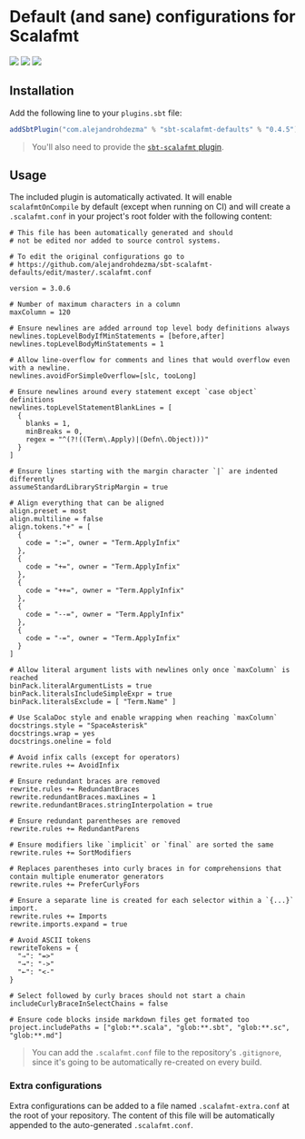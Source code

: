 # Default (and sane) configurations for Scalafmt

[![][github-action-badge]][github-action] [![][maven-badge]][maven] [![][steward-badge]][steward]

## Installation

Add the following line to your `plugins.sbt` file:

```sbt
addSbtPlugin("com.alejandrohdezma" % "sbt-scalafmt-defaults" % "0.4.5")
```

> You'll also need to provide the [`sbt-scalafmt` plugin](https://github.com/scalameta/sbt-scalafmt).

## Usage

The included plugin is automatically activated. It will enable `scalafmtOnCompile` by default (except when running on CI) and will create a `.scalafmt.conf` in your project's root folder with the following content:

```hocon
# This file has been automatically generated and should
# not be edited nor added to source control systems.

# To edit the original configurations go to
# https://github.com/alejandrohdezma/sbt-scalafmt-defaults/edit/master/.scalafmt.conf

version = 3.0.6

# Number of maximum characters in a column
maxColumn = 120

# Ensure newlines are added arround top level body definitions always
newlines.topLevelBodyIfMinStatements = [before,after]
newlines.topLevelBodyMinStatements = 1

# Allow line-overflow for comments and lines that would overflow even with a newline.
newlines.avoidForSimpleOverflow=[slc, tooLong]

# Ensure newlines around every statement except `case object` definitions
newlines.topLevelStatementBlankLines = [
  {
    blanks = 1,
    minBreaks = 0,
    regex = "^(?!((Term\.Apply)|(Defn\.Object)))"
  }
]

# Ensure lines starting with the margin character `|` are indented differently
assumeStandardLibraryStripMargin = true

# Align everything that can be aligned
align.preset = most
align.multiline = false
align.tokens."+" = [
  {
    code = ":=", owner = "Term.ApplyInfix"
  },
  {
    code = "+=", owner = "Term.ApplyInfix"
  },
  {
    code = "++=", owner = "Term.ApplyInfix"
  },
  {
    code = "--=", owner = "Term.ApplyInfix"
  },
  {
    code = "-=", owner = "Term.ApplyInfix"
  }
]

# Allow literal argument lists with newlines only once `maxColumn` is reached
binPack.literalArgumentLists = true
binPack.literalsIncludeSimpleExpr = true
binPack.literalsExclude = [ "Term.Name" ]

# Use ScalaDoc style and enable wrapping when reaching `maxColumn`
docstrings.style = "SpaceAsterisk"
docstrings.wrap = yes
docstrings.oneline = fold

# Avoid infix calls (except for operators)
rewrite.rules += AvoidInfix

# Ensure redundant braces are removed
rewrite.rules += RedundantBraces
rewrite.redundantBraces.maxLines = 1
rewrite.redundantBraces.stringInterpolation = true

# Ensure redundant parentheses are removed
rewrite.rules += RedundantParens

# Ensure modifiers like `implicit` or `final` are sorted the same
rewrite.rules += SortModifiers

# Replaces parentheses into curly braces in for comprehensions that contain multiple enumerator generators
rewrite.rules += PreferCurlyFors

# Ensure a separate line is created for each selector within a `{...}` import.
rewrite.rules += Imports
rewrite.imports.expand = true

# Avoid ASCII tokens
rewriteTokens = {
  "⇒": "=>"
  "→": "->"
  "←": "<-"
}

# Select followed by curly braces should not start a chain
includeCurlyBraceInSelectChains = false

# Ensure code blocks inside markdown files get formated too
project.includePaths = ["glob:**.scala", "glob:**.sbt", "glob:**.sc", "glob:**.md"]
```

> You can add the `.scalafmt.conf` file to the repository's `.gitignore`, since it's going to be automatically re-created on every build.

### Extra configurations

Extra configurations can be added to a file named `.scalafmt-extra.conf` at the root of your repository. The content of this file will be automatically appended to the auto-generated `.scalafmt.conf`.

[github-action]: https://github.com/alejandrohdezma/sbt-scalafmt-defaults/actions
[github-action-badge]: https://img.shields.io/endpoint.svg?url=https%3A%2F%2Factions-badge.atrox.dev%2Falejandrohdezma%2Fsbt-scalafmt-defaults%2Fbadge%3Fref%3Dmaster&style=flat
[maven]: https://search.maven.org/search?q=g:%20com.alejandrohdezma%20AND%20a:sbt-scalafmt-defaults
[maven-badge]: https://maven-badges.herokuapp.com/maven-central/com.alejandrohdezma/sbt-scalafmt-defaults/badge.svg?kill_cache=1
[steward]: https://scala-steward.org
[steward-badge]: https://img.shields.io/badge/Scala_Steward-helping-brightgreen.svg?style=flat&logo=data:image/png;base64,iVBORw0KGgoAAAANSUhEUgAAAA4AAAAQCAMAAAARSr4IAAAAVFBMVEUAAACHjojlOy5NWlrKzcYRKjGFjIbp293YycuLa3pYY2LSqql4f3pCUFTgSjNodYRmcXUsPD/NTTbjRS+2jomhgnzNc223cGvZS0HaSD0XLjbaSjElhIr+AAAAAXRSTlMAQObYZgAAAHlJREFUCNdNyosOwyAIhWHAQS1Vt7a77/3fcxxdmv0xwmckutAR1nkm4ggbyEcg/wWmlGLDAA3oL50xi6fk5ffZ3E2E3QfZDCcCN2YtbEWZt+Drc6u6rlqv7Uk0LdKqqr5rk2UCRXOk0vmQKGfc94nOJyQjouF9H/wCc9gECEYfONoAAAAASUVORK5CYII=
